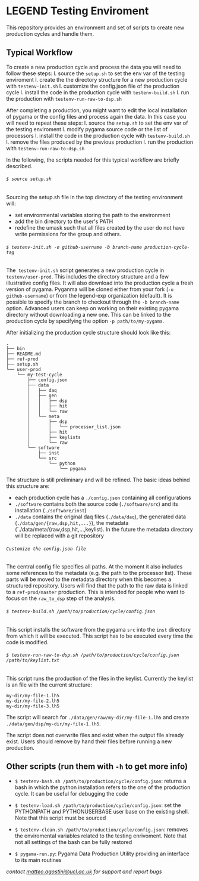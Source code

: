 # LEGEND Testing Enviroment

This repository provides an environment and set of scripts to create new production cycles and handle them. 

## Typical Workflow
To create a new production cycle and process the data you will need to follow
these steps:
l. source the `setup.sh` to set the env var of the testing enviroment
l. create the the directory structure for a new production cycle with `testenv-init.sh`
l. customize the config.json file of the production cycle 
l. install the code in the production cycle with `testenv-build.sh`
l. run the production with `testenv-run-raw-to-dsp.sh`

After completing a production, you might want to edit the local installation of
pygama or the config files and process again the data. In this case you will
need to repeat these steps:
l. source the `setup.sh` to set the env var of the testing enviroment
l. modify pygama source code or the list of processors
l. install the code in the production cycle with `testenv-build.sh`
l. remove the files produced by the previous production
l. run the production with `testenv-run-raw-to-dsp.sh`

In the following, the scripts needed for this typical workflow are briefly
described.

###### `$ source setup.sh`
Sourcing the setup.sh file in the top directory of the testing environment will:
* set environmental variables storing the path to the environment
* add the bin directory to the user's PATH
* redefine the umask such that all files created by the user do not have write permissions for the group and others.


###### `$ testenv-init.sh -o github-username -b branch-name production-cycle-tag`
The` testenv-init.sh` script generates a new production cycle in `testenv/user-prod`. This includes the directory structure and a few illustrative config files. It will also download into the production cycle a fresh version of pygama. Pyganma will be cloned either from your fork (`-o github-username`) or from the legend-exp organization (default). It is possible to specify the branch to checkout through the `-b branch-name` option. Advanced users can keep on working on their existing pygama directory without downloading a new one. This can be linked to the production cycle by specifying the option `-p path/to/my-pygama`.

After initializing the production cycle structure should look like this:
```
.
├── bin 
├── README.md
├── ref-prod
├── setup.sh
└── user-prod
    └── my-test-cycle
        ├── config.json
        ├── data
        │   ├── daq
        │   ├── gen
        │   │   ├── dsp
        │   │   ├── hit
        │   │   └── raw
        │   └── meta
        │       ├── dsp
        │       │   └── processor_list.json
        │       ├── hit
        │       ├── keylists
        │       └── raw
        └── software
            ├── inst
            └── src
                └── python
                    └── pygama
```

The structure is still preliminary and will be refined. The basic ideas behind this structure are:
* each production cycle has a `./config.json` containing all configurations 
* `./software` contains both the source code (`./software/src`) and its installation (`./software/inst`)
* `./data` contains the original daq files (`./data/daq`), the generated data (`./data/gen/{raw,dsp,hit,...}`), the metadata (`./data/meta/{raw,dsp,hit,...,keylist). In the future the metadata directory will be replaced with a git repository


###### `Customize the config.json file`

The central config file specifies all paths. At the moment it also includes some references to the metadata (e.g. the path to the processor list). These parts will be moved to the metadata directory when this becomes a structured repository.  Users will find that the path to the raw data is linked to a `ref-prod/master` production. This is intended for people who want to focus on the `raw_to_dsp` step of the analysis. 

###### `$ testenv-build.sh /path/to/production/cycle/config.json`

This script installs the software from the pygama `src` into the `inst` directory from which it will be executed. This script has to be executed every time the code is modified.


###### `$ testenv-run-raw-to-dsp.sh /path/to/production/cycle/config.json /path/to/keylist.txt`

This script runs the production of the files in the keylist. Currently the keylist is an file with the current structure:
```
my-dir/my-file-1.lh5
my-dir/my-file-2.lh5
my-dir/my-file-3.lh5
```
The script will search for `./data/gen/raw/my-dir/my-file-1.lh5` and create
`./data/gen/dsp/my-dir/my-file-1.lh5`. 

The script does not overwrite files and exist when the output file already exist. Users should remove by hand their files before running a new production.

## Other scripts (run them with `-h` to get more info)
* `$ testenv-bash.sh /path/to/production/cycle/config.json`: returns a bash in which the python installation refers to the one of the production cycle. It can be useful for debugging the code

* `$ testenv-load.sh /path/to/production/cycle/config.json`: set the PYTHONPATH and PYTHONUSERBASE user base on the existing shell. Note that this script must be sourced

* `$ testenv-clean.sh /path/to/production/cycle/config.json`: removes the enviromental variables related to the testing enrivoment. Note that not all settings of the bash can be fully restored

* `$ pygama-run.py`: Pygama Data Production Utility providing an interface to its main routines


*contact <matteo.agostini@ucl.ac.uk> for support and report bugs*
